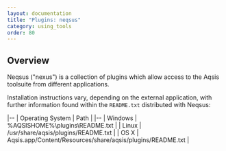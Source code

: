 ```yaml
---
layout: documentation
title: "Plugins: neqsus"
category: using_tools
order: 80
---
```



Overview
--------

Neqsus ("nexus") is a collection of plugins which allow access to the Aqsis
toolsuite from different applications.

Installation instructions vary, depending on the external application, with
further information found within the `README.txt` distributed with Neqsus:

|--
| Operating System   | Path                                                        |
|--
| Windows            | %AQSISHOME%\plugins\README.txt                              |
| Linux              | /usr/share/aqsis/plugins/README.txt                         |
| OS X               | Aqsis.app/Content/Resources/share/aqsis/plugins/README.txt  |
